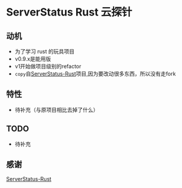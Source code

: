 # ServerStatus Rust 云探针

## 动机

- 为了学习 rust 的玩具项目
- v0.9.x是能用版
- v1开始做项目级别的refactor
- `copy`自[ServerStatus-Rust](https://github.com/zdz/ServerStatus-Rust)项目,因为要改动很多东西，所以没有走fork

## 特性

- 待补充（与原项目相比去掉了什么）


## TODO
- 待补充


## 感谢
[ServerStatus-Rust](https://github.com/zdz/ServerStatus-Rust)

